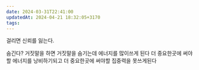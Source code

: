 ```yaml
---
date: 2024-03-31T22:41:00
updatedAt: 2024-04-21 18:32:05+3170
tags: 
---
```

걸리면 신뢰를 잃는다.

숨긴다?
거짓말을 하면 거짓말을 숨기는데 에너지를 많이쓰게 된다
더 중요한곳에 써야할 에너지를 낭비하기되고 더 중요한곳에 써야할 집중력을 못쓰게된다